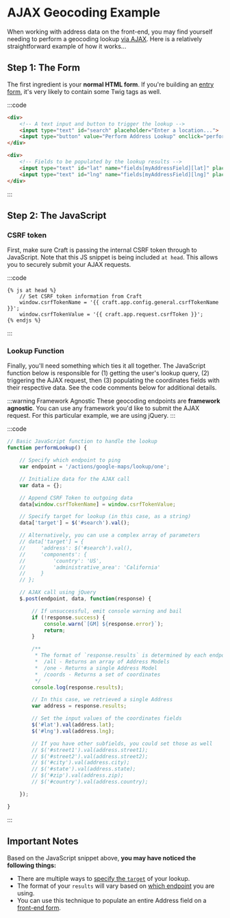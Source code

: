 # AJAX Geocoding Example

When working with address data on the front-end, you may find yourself needing to perform a geocoding lookup [via AJAX](/geocoding/via-ajax/). Here is a relatively straightforward example of how it works...

## Step 1: The Form

The first ingredient is your **normal HTML form**. If you're building an [entry form](/address-field/front-end-form/), it's very likely to contain some Twig tags as well.

:::code
```html
<div>
    <!-- A text input and button to trigger the lookup -->
    <input type="text" id="search" placeholder="Enter a location...">
    <input type="button" value="Perform Address Lookup" onclick="performLookup()">
</div>

<div>
    <!-- Fields to be populated by the lookup results -->
    <input type="text" id="lat" name="fields[myAddressField][lat]" placeholder="Latitude">
    <input type="text" id="lng" name="fields[myAddressField][lng]" placeholder="Longitude">
</div>
```
:::

## Step 2: The JavaScript

### CSRF token

First, make sure Craft is passing the internal CSRF token through to JavaScript. Note that this JS snippet is being included `at head`. This allows you to securely submit your AJAX requests.

:::code
```twig
{% js at head %}
    // Set CSRF token information from Craft
    window.csrfTokenName = '{{ craft.app.config.general.csrfTokenName }}';
    window.csrfTokenValue = '{{ craft.app.request.csrfToken }}';
{% endjs %}
```
:::

### Lookup Function

Finally, you'll need something which ties it all together. The JavaScript function below is responsible for (1) getting the user's lookup query, (2) triggering the AJAX request, then (3) populating the coordinates fields with their respective data. See the code comments below for additional details.

:::warning Framework Agnostic
These geocoding endpoints are **framework agnostic**. You can use any framework you'd like to submit the AJAX request. For this particular example, we are using jQuery.
:::

:::code
```js
// Basic JavaScript function to handle the lookup
function performLookup() {

    // Specify which endpoint to ping
    var endpoint = '/actions/google-maps/lookup/one';

    // Initialize data for the AJAX call
    var data = {};

    // Append CSRF Token to outgoing data
    data[window.csrfTokenName] = window.csrfTokenValue;

    // Specify target for lookup (in this case, as a string)
    data['target'] = $('#search').val();

    // Alternatively, you can use a complex array of parameters
    // data['target'] = {
    //     'address': $('#search').val(),
    //     'components': {
    //         'country': 'US',
    //         'administrative_area': 'California'
    //     }
    // };

    // AJAX call using jQuery
    $.post(endpoint, data, function(response) {

        // If unsuccessful, emit console warning and bail
        if (!response.success) {
            console.warn(`[GM] ${response.error}`);
            return;
        }

        /**
         * The format of `response.results` is determined by each endpoint:
         *  /all - Returns an array of Address Models
         *  /one - Returns a single Address Model
         *  /coords - Returns a set of coordinates
         */
        console.log(response.results);

        // In this case, we retrieved a single Address
        var address = response.results;

        // Set the input values of the coordinates fields
        $('#lat').val(address.lat);
        $('#lng').val(address.lng);

        // If you have other subfields, you could set those as well
        // $('#street1').val(address.street1);
        // $('#street2').val(address.street2);
        // $('#city').val(address.city);
        // $('#state').val(address.state);
        // $('#zip').val(address.zip);
        // $('#country').val(address.country);

    });

}
```
:::

## Important Notes

Based on the JavaScript snippet above, **you may have noticed the following things:**

- There are multiple ways to [specify the `target`](/geocoding/target/) of your lookup.
- The format of your `results` will vary based on [which endpoint](/geocoding/via-ajax/) you are using.
- You can use this technique to populate an entire Address field on a [front-end form](/address-field/front-end-form/).
